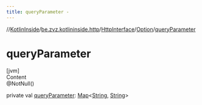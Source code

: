 ```yaml
---
title: queryParameter -
---
```

//[KotlinInside](../../../index.md)/[be.zvz.kotlininside.http](../../index.md)/[HttpInterface](../index.md)/[Option](index.md)/[queryParameter](query-parameter.md)



# queryParameter  
[jvm]  
Content  
@NotNull()  
  
private val [queryParameter](query-parameter.md): [Map](https://docs.oracle.com/javase/7/docs/api/java/util/Map.html)<[String](https://docs.oracle.com/javase/7/docs/api/java/lang/String.html), [String](https://docs.oracle.com/javase/7/docs/api/java/lang/String.html)>  




